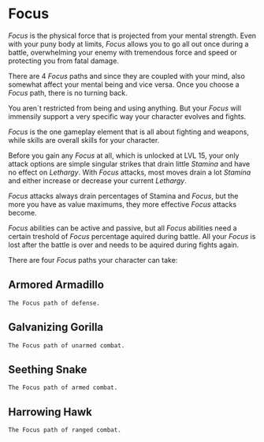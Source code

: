 # Focus

_Focus_ is the physical force that is projected from your mental strength. Even with your puny body at limits, _Focus_ allows you to go all out once during a battle, overwhelming your enemy with tremendous force and speed or protecting you from fatal damage.

There are 4 _Focus_ paths and since they are coupled with your mind, also somewhat affect your mental being and vice versa. Once you choose a _Focus_ path, there is no turning back.

You aren´t restricted from being and using anything. But your _Focus_ will immensily support a very specific way
your character evolves and fights.

_Focus_ is the one gameplay element that is all about fighting and weapons, while skills are overall skills for your character.

Before you gain any _Focus_ at all, which is unlocked at LVL 15, your only attack options are simple singular strikes that drain little _Stamina_ and have no effect on _Lethargy_.
With _Focus_ attacks, most moves drain a lot _Stamina_ and either increase or decrease your current _Lethargy_.

_Focus_ attacks always drain percentages of Stamina and _Focus_, but the more you have as value maximums, they more effective _Focus_ attacks become.

_Focus_ abilities can be active and passive, but all _Focus_ abilities need a certain treshold of _Focus_ percentage aquired during battle. All your _Focus_ is lost after the battle is over and needs to be aquired during fights again.

There are four _Focus_ paths your character can take:

## Armored Armadillo

    The Focus path of defense.

## Galvanizing Gorilla

    The Focus path of unarmed combat.

## Seething Snake

    The Focus path of armed combat.

## Harrowing Hawk

    The Focus path of ranged combat.
